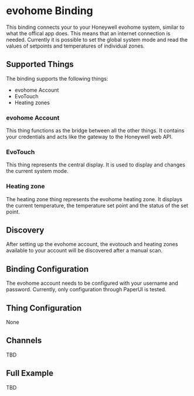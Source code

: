 # evohome Binding

This binding connects your to your Honeywell evohome system, similar to what the offical app does. This means that an internet connection is needed. Currently it is possible to set the global system mode and read the values of setpoints and temperatures of individual zones.

## Supported Things

The binding supports the following things:

* evohome Account
* EvoTouch
* Heating zones

### evohome Account

This thing functions as the bridge between all the other things. It contains your credentials and acts like the gateway to the Honeywell web API. 

### EvoTouch

This thing represents the central display. It is used to display and changes the current system mode.

### Heating zone

The heating zone thing represents the evohome heating zone. It displays the current temperature, the temperature set point and the status of the set point. 

## Discovery

After setting up the evohome account, the evotouch and heating zones available to your account will be discovered after a manual scan.


## Binding Configuration

The evohome account needs to be configured with your username and password. Currently, only configuration through PaperUI is tested.

## Thing Configuration

None

## Channels

TBD

## Full Example

TBD

